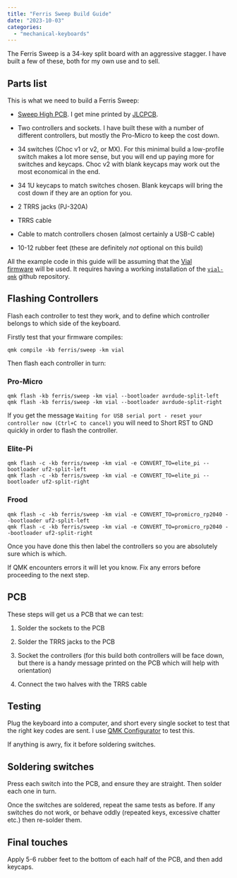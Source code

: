 ```yaml
---
title: "Ferris Sweep Build Guide"
date: "2023-10-03"
categories: 
  - "mechanical-keyboards"
---
```


The Ferris Sweep is a 34-key split board with an aggressive stagger. I have built a few of these, both for my own use and to sell.

## Parts list

This is what we need to build a Ferris Sweep:

- [Sweep High PCB](https://github.com/davidphilipbarr/Sweep/tree/main/Sweep%20High). I get mine printed by [JLCPCB](https://jlcpcb.com/).

- Two controllers and sockets. I have built these with a number of different controllers, but mostly the Pro-Micro to keep the cost down.

- 34 switches (Choc v1 or v2, or MX). For this minimal build a low-profile switch makes a lot more sense, but you will end up paying more for switches and keycaps. Choc v2 with blank keycaps may work out the most economical in the end.

- 34 1U keycaps to match switches chosen. Blank keycaps will bring the cost down if they are an option for you.

- 2 TRRS jacks (PJ-320A)

- TRRS cable

- Cable to match controllers chosen (almost certainly a USB-C cable)

- 10-12 rubber feet (these are definitely _not_ optional on this build)

All the example code in this guide will be assuming that the [Vial firmware](https://github.com/vial-kb/vial-qmk/tree/vial/keyboards/ferris/sweep) will be used. It requires having a working installation of the [`vial-qmk`](https://github.com/vial-kb/vial-qmk) github repository.

## Flashing Controllers

Flash each controller to test they work, and to define which controller belongs to which side of the keyboard.

Firstly test that your firmware compiles:

```
qmk compile -kb ferris/sweep -km vial
```

Then flash each controller in turn:

### Pro-Micro

```
qmk flash -kb ferris/sweep -km vial --bootloader avrdude-split-left
qmk flash -kb ferris/sweep -km vial --bootloader avrdude-split-right
```

If you get the message `Waiting for USB serial port - reset your controller now (Ctrl+C to cancel)` you will need to Short RST to GND quickly in order to flash the controller.

### Elite-Pi

```
qmk flash -c -kb ferris/sweep -km vial -e CONVERT_TO=elite_pi --bootloader uf2-split-left
qmk flash -c -kb ferris/sweep -km vial -e CONVERT_TO=elite_pi --bootloader uf2-split-right
```

### Frood

```
qmk flash -c -kb ferris/sweep -km vial -e CONVERT_TO=promicro_rp2040 --bootloader uf2-split-left
qmk flash -c -kb ferris/sweep -km vial -e CONVERT_TO=promicro_rp2040 --bootloader uf2-split-right
```

Once you have done this then label the controllers so you are absolutely sure which is which.

If QMK encounters errors it will let you know. Fix any errors before proceeding to the next step.

## PCB

These steps will get us a PCB that we can test:

1. Solder the sockets to the PCB

3. Solder the TRRS jacks to the PCB

5. Socket the controllers (for this build both controllers will be face down, but there is a handy message printed on the PCB which will help with orientation)

7. Connect the two halves with the TRRS cable

## Testing

Plug the keyboard into a computer, and short every single socket to test that the right key codes are sent. I use [QMK Configurator](https://config.qmk.fm/#/test) to test this.

If anything is awry, fix it before soldering switches.

## Soldering switches

Press each switch into the PCB, and ensure they are straight. Then solder each one in turn.

Once the switches are soldered, repeat the same tests as before. If any switches do not work, or behave oddly (repeated keys, excessive chatter etc.) then re-solder them.

## Final touches

Apply 5-6 rubber feet to the bottom of each half of the PCB, and then add keycaps.

